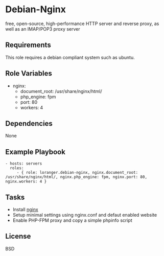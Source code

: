 Debian-Nginx
============

free, open-source, high-performance HTTP server and reverse proxy, as well as an IMAP/POP3 proxy server

Requirements
------------

This role requires a debian compliant system such as ubuntu.

Role Variables
--------------

- nginx:
  -  document_root: /usr/share/nginx/html/
  -  php_engine: fpm
  -  port: 80
  -  workers: 4

Dependencies
------------

None

Example Playbook
----------------

    - hosts: servers
      roles:
         - { role: loranger.debian-nginx, nginx.document_root: /usr/share/nginx/html/, nginx.php_engine: fpm, nginx.port: 80, nginx.workers: 4 }

Tasks
-----

  - Install [nginx](http://nginx.org/)
  - Setup minimal settings using nginx.conf and defaut enabled website
  - Enable PHP-FPM proxy and copy a simple phpinfo script

License
-------

BSD